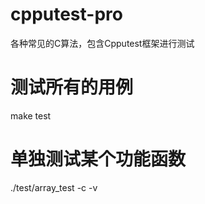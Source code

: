 # cpputest-pro
 各种常见的C算法，包含Cpputest框架进行测试

# 测试所有的用例
 make test

# 单独测试某个功能函数
 ./test/array_test -c -v